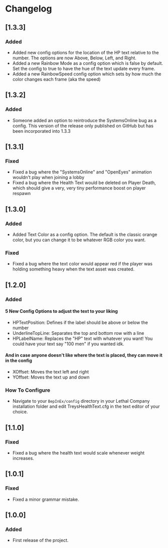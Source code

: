 # Changelog

## [1.3.3]
### Added
- Added new config options for the location of the HP text relative to the number. The options are now Above, Below, Left, and Right.
- Added a new Rainbow Mode as a config option which is false by default. Set the config to true to have the hue of the text update every frame.
- Added a new RainbowSpeed config option which sets by how much the color changes each frame (aka the speed)

## [1.3.2]
### Added
- Someone added an option to reintroduce the SystemsOnline bug as a config. This version of the release only published on GitHub but has been incorporated into 1.3.3

## [1.3.1]
### Fixed
- Fixed a bug where the "SystemsOnline" and "OpenEyes" animation wouldn't play when joining a lobby
- Fixed a bug where the Health Text would be deleted on Player Death, which should give a very, very tiny performance boost on player respawn

## [1.3.0]
### Added
- Added Text Color as a config option. The default is the classic orange color, but you can change it to be whatever RGB color you want.
### Fixed
- Fixed a bug where the text color would appear red if the player was holding something heavy when the text asset was created.

## [1.2.0]
### Added
#### 5 New Config Options to adjust the text to your liking
- HPTextPosition: Defines if the label should be above or below the number
- UnderlineTopLine: Separates the top and bottom row with a line
- HPLabelName: Replaces the "HP" text with whatever you want! You could have your text say "100 men" if you wanted idk.

#### And in case anyone doesn't like where the text is placed, they can move it in the config
- XOffset: Moves the text left and right
- YOffset: Moves the text up and down

### How To Configure
- Navigate to your `BepInEx/config` directory in your Lethal Company installation folder and edit TreysHealthText.cfg in the text editor of your choice.

## [1.1.0]
### Fixed
- Fixed a bug where the health text would scale whenever weight increases.

## [1.0.1]
### Fixed
- Fixed a minor grammar mistake.

## [1.0.0]
### Added
- First release of the project.
